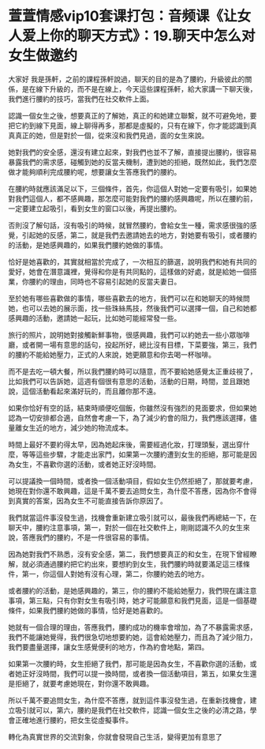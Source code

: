 # 萱萱情感vip10套课打包：音频课《让女人爱上你的聊天方式》：19.聊天中怎么对女生做邀约

大家好 我是孫軒，之前的課程孫軒說過，聊天的目的是為了腰約，升級彼此的關係，是在線下升級的，而不是在線上，今天這些課程孫軒，給大家講一下聊天後，我們進行腰約的技巧，當我們在社交軟件上面。

認識一個女生之後，想要真正的了解她，真正的和她建立聯繫，就不可避免地，要把它約到線下見面，線上聊得再多，那都是虛擬的，只有在線下，你才能認識到真真真正的她，但是對於一個，從來沒和我們見過，面的女生來說。

她對我們的安全感，還沒有建立起來，對我們也並不了解，直接提出腰約，很容易暴露我們的需求感，碰觸到她的反當夫機制，遭到她的拒絕，既然如此，我們怎麼做才能夠順利完成腰約呢，想要讓女生答應我們的腰約。

在腰約時就應該滿足以下，三個條件，首先，你這個人對她一定要有吸引，如果她對我們這個人，都不感興趣，那怎麼可能對我們的腰約感興趣呢，所以在腰約前，一定要建立起吸引，看到女生的窗口以後，再提出腰約。

否則沒了解句話，沒有吸引的時候，就冒然腰約，會給女生一種，需求感很強的感覺，引起她的反感，第二，就是我們去邀請她去的地方，對她要有吸引，或者腰約的活動，是她感興趣的，如果我們腰約她做的事情。

恰好是她喜歡的，其實就相當於完成了，一次相互的篩選，說明我們和她有共同的愛好，她會在潛意識裡，覺得和你是有共同點的，這樣做的好處，就是給她一個搭業，你腰約的理由，同時也不容易引起她的反當夫妻日。

至於她有哪些喜歡做的事情，哪些喜歡去的地方，我們可以在和她聊天的時候問她，也可以去她的展示面，找一些珠絲馬技，然後我們可以選擇一個，自己和她都感興趣的活動，邀請她一起玩，比如她可能經常發一些。

旅行的照片，說明她對接觸新鮮事物，很感興趣，我們可以約她去一些小眾咖啡廳，或者開一場有意思的話句，投起所好，總比沒有目標，下菜要強，第三，我們的腰約不能給她壓力，正式的人來說，她更願意和你去喝一杯咖啡。

而不是去吃一頓大餐，所以我們腰約時可以隨意，而不要給她感覺太正重歧視了，比如我們可以告訴她，這週有個很有意思的活動，活動的日期，時間，並且跟她說，這個活動看起來滿好玩的，而且離你那不遠。

如果你恰好有空的話，結束時順便吃個飯，你雖然沒有強烈的見面要求，但如果她認為一切安排都合適，自然會考慮一下，為了減少約會的阻力，我們應該選擇，儘量離女生近的地方，減少她的物流成本。

時間上最好不要約得太早，因為她起床後，需要經過化妝，打理頭髮，選出穿什麼，等等這些步驟，才能走出家門，如果第一次腰約遭到女生的拒絕，那可能是因為女生，不喜歡你選的活動，或者她正好沒時間。

可以提議換一個時間，或者換一個活動項目，假如女生仍然拒絕了，那就要考慮，她現在對你還不敢興趣，這是千萬不要去追問女生，為什麼不答應，因為你不會得到真實的答案，因為女生不可能直接告訴你原因了。

我們就當這件事沒發生過，找機會重新建立吸引就可以，最後我們再總結一下，在聊天中，腰約注意事項，第一，對於一個在社交軟件上，剛剛認識不久的女生來說，答應我們的腰約，不是一件很容易的事情。

因為她對我們不熟悉，沒有安全感，第二，我們想要真正的和女生，在現下曾經瞭解，就必須通過腰約把它約出來，要想約到女生，我們腰約時就要滿足這三樣條件，第一，你這個人對她有沒有心理，第二，你腰約她去的地方。

或者腰約的活動，是她感興趣的，第三，你的腰約不能給她壓力，我們現在講注意事項，第三點，只有你對女生有吸引時，她才可能願意和我們見面，這是一個基礎條件，如果我們腰約她做的事情，恰好是她喜歡的。

她就有一個合理的理由，答應我們，腰約成功的機率會增加，為了不暴露需求感，我們不能讓她覺得，我們很急切地想要約她，這會給她壓力，而且為了減少阻力，我們要盡量選擇，讓女生感覺便利的地方，作為約會地點，第四。

如果第一次腰約時，女生拒絕了我們，那可能是因為女生，不喜歡你選的活動，或者她正好沒時間，我們可以提一換時間，或者換一個活動項目，第五，如果女生還是拒絕了，就要考慮她現在，對你還不敢興趣。

所以千萬不要追問女生，為什麼不答應，就到這件事沒發生過，在重新找機會，建立吸引就可以，第六，腰約是我們在社交軟件，認識一個女生之後的必清之路，學會正確地進行腰約，把女生從虛擬事件。

轉化為真實世界的交流對象，你就會發現自己生活，變得更加有意思了